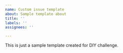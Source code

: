 ```yaml
---
name: Custom issue template
about: Sample template about
title: ''
labels: ''
assignees: ''

---
```


This is just a sample template created for DIY challenge.
